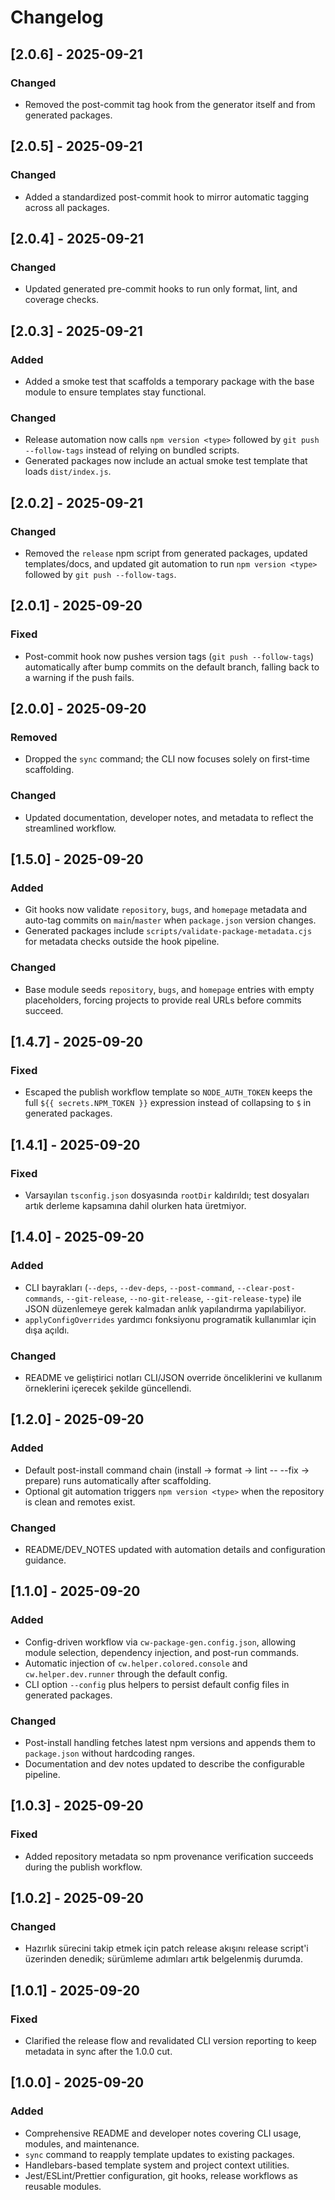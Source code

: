 # Changelog

## [2.0.6] - 2025-09-21
### Changed
- Removed the post-commit tag hook from the generator itself and from generated packages.

## [2.0.5] - 2025-09-21
### Changed
- Added a standardized post-commit hook to mirror automatic tagging across all packages.

## [2.0.4] - 2025-09-21
### Changed
- Updated generated pre-commit hooks to run only format, lint, and coverage checks.

## [2.0.3] - 2025-09-21
### Added
- Added a smoke test that scaffolds a temporary package with the base module to ensure templates stay functional.
### Changed
- Release automation now calls `npm version <type>` followed by `git push --follow-tags` instead of relying on bundled scripts.
- Generated packages now include an actual smoke test template that loads `dist/index.js`.

## [2.0.2] - 2025-09-21
### Changed
- Removed the `release` npm script from generated packages, updated templates/docs, and updated git automation to run `npm version <type>` followed by `git push --follow-tags`.

## [2.0.1] - 2025-09-20
### Fixed
- Post-commit hook now pushes version tags (`git push --follow-tags`) automatically after
  bump commits on the default branch, falling back to a warning if the push fails.

## [2.0.0] - 2025-09-20
### Removed
- Dropped the `sync` command; the CLI now focuses solely on first-time scaffolding.

### Changed
- Updated documentation, developer notes, and metadata to reflect the streamlined workflow.

## [1.5.0] - 2025-09-20
### Added
- Git hooks now validate `repository`, `bugs`, and `homepage` metadata and auto-tag commits on `main`/`master` when `package.json` version changes.
- Generated packages include `scripts/validate-package-metadata.cjs` for metadata checks outside the hook pipeline.

### Changed
- Base module seeds `repository`, `bugs`, and `homepage` entries with empty placeholders, forcing projects to provide real URLs before commits succeed.

## [1.4.7] - 2025-09-20
### Fixed
- Escaped the publish workflow template so `NODE_AUTH_TOKEN` keeps the full `${{ secrets.NPM_TOKEN }}` expression instead of collapsing to `$` in generated packages.

## [1.4.1] - 2025-09-20
### Fixed
- Varsayılan `tsconfig.json` dosyasında `rootDir` kaldırıldı; test dosyaları artık derleme kapsamına dahil olurken hata üretmiyor.

## [1.4.0] - 2025-09-20
### Added
- CLI bayrakları (`--deps`, `--dev-deps`, `--post-command`, `--clear-post-commands`, `--git-release`, `--no-git-release`, `--git-release-type`) ile JSON düzenlemeye gerek kalmadan anlık yapılandırma yapılabiliyor.
- `applyConfigOverrides` yardımcı fonksiyonu programatik kullanımlar için dışa açıldı.

### Changed
- README ve geliştirici notları CLI/JSON override önceliklerini ve kullanım örneklerini içerecek şekilde güncellendi.

## [1.2.0] - 2025-09-20
### Added
- Default post-install command chain (install → format → lint -- --fix → prepare) runs automatically after scaffolding.
- Optional git automation triggers `npm version <type>` when the repository is clean and remotes exist.

### Changed
- README/DEV_NOTES updated with automation details and configuration guidance.

## [1.1.0] - 2025-09-20
### Added
- Config-driven workflow via `cw-package-gen.config.json`, allowing module selection, dependency injection, and post-run commands.
- Automatic injection of `cw.helper.colored.console` and `cw.helper.dev.runner` through the default config.
- CLI option `--config` plus helpers to persist default config files in generated packages.

### Changed
- Post-install handling fetches latest npm versions and appends them to `package.json` without hardcoding ranges.
- Documentation and dev notes updated to describe the configurable pipeline.

## [1.0.3] - 2025-09-20
### Fixed
- Added repository metadata so npm provenance verification succeeds during the publish workflow.

## [1.0.2] - 2025-09-20
### Changed
- Hazırlık sürecini takip etmek için patch release akışını release script'i üzerinden denedik; sürümleme adımları artık belgelenmiş durumda.

## [1.0.1] - 2025-09-20
### Fixed
- Clarified the release flow and revalidated CLI version reporting to keep metadata in sync after the 1.0.0 cut.

## [1.0.0] - 2025-09-20
### Added
- Comprehensive README and developer notes covering CLI usage, modules, and maintenance.
- `sync` command to reapply template updates to existing packages.
- Handlebars-based template system and project context utilities.
- Jest/ESLint/Prettier configuration, git hooks, release workflows as reusable modules.
